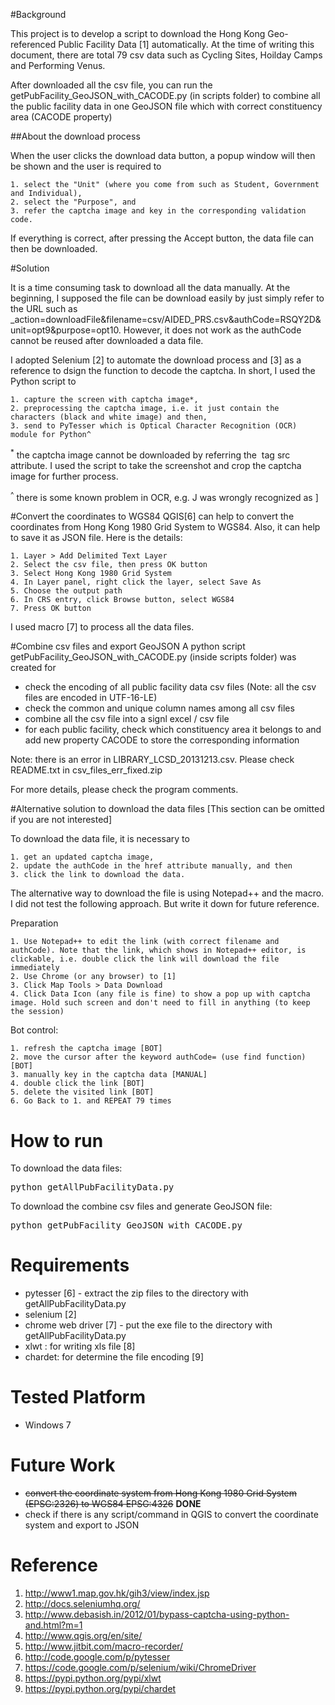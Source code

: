 #Background

This project is to develop a script to download the Hong Kong Geo-referenced Public Facility Data [1] automatically. At the time of writing this document, there are total 79 csv data such as Cycling Sites, Hoilday Camps and Performing Venus. 

After downloaded all the csv file, you can run the getPubFacility_GeoJSON_with_CACODE.py (in scripts folder) to combine all the public facility data in one GeoJSON file which with correct constituency area (CACODE property)

##About the download process

When the user clicks the download data button, a popup window will then be shown and the user is required to 

	1. select the "Unit" (where you come from such as Student, Government and Individual),
	2. select the "Purpose", and 
	3. refer the captcha image and key in the corresponding validation code.

If everything is correct, after pressing the Accept button, the data file can then be downloaded.

#Solution

It is a time consuming task to download all the data manually. At the beginning, I supposed the file can be download easily by just simply refer to the URL such as _action=downloadFile&filename=csv/AIDED_PRS.csv&authCode=RSQY2D&unit=opt9&purpose=opt10. However, it does not work as the authCode cannot be reused after downloaded a data file. 

I adopted Selenium [2] to automate the download process and [3] as a reference to dsign the function to decode the captcha. In short, I used the Python script to 

	1. capture the screen with captcha image*,
	2. preprocessing the captcha image, i.e. it just contain the characters (black and white image) and then, 
	3. send to PyTesser which is Optical Character Recognition (OCR) module for Python^

<sup>*</sup> the captcha image cannot be downloaded by referring the <img> tag src attribute. I used the script to take the screenshot and crop the captcha image for further process.

<sup>^</sup> there is some known problem in OCR, e.g. J was wrongly recognized as ]

#Convert the coordinates to WGS84
QGIS[6] can help to convert the coordinates from Hong Kong 1980 Grid System to WGS84. Also, it can help to save it as JSON file. Here is the details:

	1. Layer > Add Delimited Text Layer
	2. Select the csv file, then press OK button
	3. Select Hong Kong 1980 Grid System
	4. In Layer panel, right click the layer, select Save As
	5. Choose the output path
	6. In CRS entry, click Browse button, select WGS84
	7. Press OK button

I used macro [7] to process all the data files.

#Combine csv files and export GeoJSON
A python script getPubFacility_GeoJSON_with_CACODE.py (inside scripts folder) was created for
- check the encoding of all public facility data csv files (Note: all the csv files are encoded in UTF-16-LE)
- check the common and unique column names among all csv files
- combine all the csv file into a signl excel / csv file
- for each public facility, check which constituency area it belongs to and add new property CACODE to store the corresponding information

Note: there is an error in LIBRARY_LCSD_20131213.csv. Please check README.txt in csv_files_err_fixed.zip

For more details, please check the program comments.

#Alternative solution to download the data files
[This section can be omitted if you are not interested]

To download the data file, it is necessary to 

	1. get an updated captcha image, 
	2. update the authCode in the href attribute manually, and then
	3. click the link to download the data. 

The alternative way to download the file is using Notepad++ and the macro. I did not test the following approach. But write it down for future reference. 

Preparation

	1. Use Notepad++ to edit the link (with correct filename and authCode). Note that the link, which shows in Notepad++ editor, is clickable, i.e. double click the link will download the file immediately
	2. Use Chrome (or any browser) to [1]
	3. Click Map Tools > Data Download 
	4. Click Data Icon (any file is fine) to show a pop up with captcha image. Hold such screen and don't need to fill in anything (to keep the session)

Bot control: 

	1. refresh the captcha image [BOT] 
	2. move the cursor after the keyword authCode= (use find function) [BOT] 
	3. manually key in the captcha data [MANUAL]
	4. double click the link [BOT]
	5. delete the visited link [BOT] 
	6. Go Back to 1. and REPEAT 79 times

# How to run
To download the data files:
<pre>python getAllPubFacilityData.py</pre>

To download the combine csv files and generate GeoJSON file:
<pre>python getPubFacility_GeoJSON_with_CACODE.py</pre>

# Requirements
- pytesser [6] - extract the zip files to the directory with getAllPubFacilityData.py
- selenium  [2]
- chrome web driver [7] - put the exe file to the directory with getAllPubFacilityData.py 
- xlwt : for writing xls file [8]
- chardet: for determine the file encoding [9]

# Tested Platform
- Windows 7

# Future Work
- <strike>convert the coordinate system from Hong Kong 1980 Grid System (EPSG:2326) to WGS84 EPSG:4326</strike> <strong>DONE</strong>
- check if there is any script/command in QGIS to convert the coordinate system and export to JSON

# Reference
1. http://www1.map.gov.hk/gih3/view/index.jsp
2. http://docs.seleniumhq.org/
3. http://www.debasish.in/2012/01/bypass-captcha-using-python-and.html?m=1
4. http://www.qgis.org/en/site/
5. http://www.jitbit.com/macro-recorder/
6. http://code.google.com/p/pytesser
7. https://code.google.com/p/selenium/wiki/ChromeDriver
8. https://pypi.python.org/pypi/xlwt
9. https://pypi.python.org/pypi/chardet